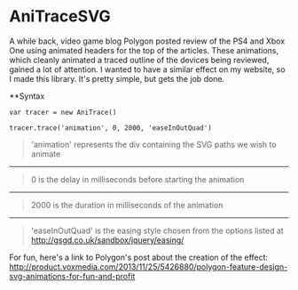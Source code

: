 AniTraceSVG
===========

A while back, video game blog Polygon posted review of the PS4 and Xbox One using animated headers for the top of the articles.  These animations, which cleanly animated a traced outline of the devices being reviewed, gained a lot of attention.  I wanted to have a similar effect on my website, so I made this library.  It's pretty simple, but gets the job done.

**Syntax

    var tracer = new AniTrace()

    tracer.trace('animation', 0, 2000, 'easeInOutQuad')
> 'animation' represents the div containing the SVG paths we wish to animate
***
> 0 is the delay in milliseconds before starting the animation
***
> 2000 is the duration in milliseconds of the animation
***
> 'easeInOutQuad' is the easing style chosen from the options listed at http://gsgd.co.uk/sandbox/jquery/easing/

For fun, here's a link to Polygon's post about the creation of the effect: http://product.voxmedia.com/2013/11/25/5426880/polygon-feature-design-svg-animations-for-fun-and-profit

